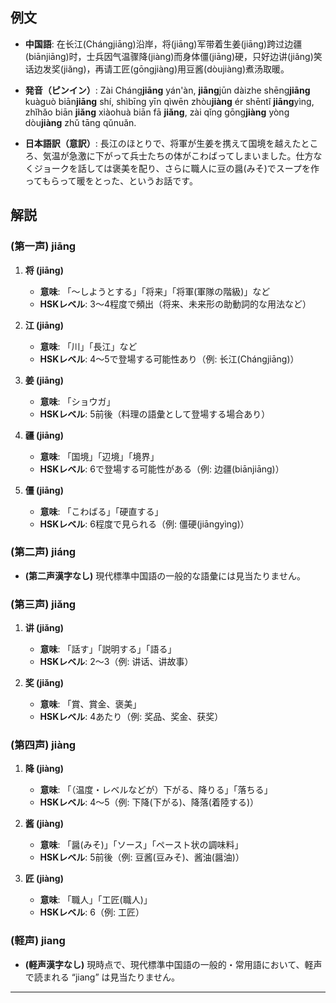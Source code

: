 ## 例文

* **中国語**:
  在长江(Chángjiāng)沿岸，将(jiāng)军带着生姜(jiāng)跨过边疆(biānjiāng)时，士兵因气温骤降(jiàng)而身体僵(jiāng)硬，只好边讲(jiǎng)笑话边发奖(jiǎng)，再请工匠(gōngjiàng)用豆酱(dòujiàng)煮汤取暖。

* **発音（ピンイン）**:
  Zài Cháng**jiāng** yán'àn, **jiāng**jūn dàizhe shēng**jiāng** kuàguò biān**jiāng** shí,
  shìbīng yīn qìwēn zhòu**jiàng** ér shēntǐ **jiāng**yìng,
  zhǐhǎo biān **jiǎng** xiàohuà biān fā **jiǎng**,
  zài qǐng gōng**jiàng** yòng dòu**jiàng** zhǔ tāng qǔnuǎn.

* **日本語訳（意訳）**:
  長江のほとりで、将軍が生姜を携えて国境を越えたところ、気温が急激に下がって兵士たちの体がこわばってしまいました。仕方なくジョークを話しては褒美を配り、さらに職人に豆の醤(みそ)でスープを作ってもらって暖をとった、というお話です。

## 解説

### (第一声) jiāng

1. **将 (jiāng)**
   - **意味**: 「〜しようとする」「将来」「将軍(軍隊の階級)」など
   - **HSKレベル**: 3〜4程度で頻出（将来、未来形の助動詞的な用法など）

2. **江 (jiāng)**
   - **意味**: 「川」「長江」など
   - **HSKレベル**: 4〜5で登場する可能性あり（例: 长江(Chángjiāng)）

3. **姜 (jiāng)**
   - **意味**: 「ショウガ」
   - **HSKレベル**: 5前後（料理の語彙として登場する場合あり）

4. **疆 (jiāng)**
   - **意味**: 「国境」「辺境」「境界」
   - **HSKレベル**: 6で登場する可能性がある（例: 边疆(biānjiāng)）

5. **僵 (jiāng)**
   - **意味**: 「こわばる」「硬直する」
   - **HSKレベル**: 6程度で見られる（例: 僵硬(jiāngyìng)）

### (第二声) jiáng

- **(第二声漢字なし)**
  現代標準中国語の一般的な語彙には見当たりません。

### (第三声) jiǎng

1. **讲 (jiǎng)**
   - **意味**: 「話す」「説明する」「語る」
   - **HSKレベル**: 2〜3（例: 讲话、讲故事）

2. **奖 (jiǎng)**
   - **意味**: 「賞、賞金、褒美」
   - **HSKレベル**: 4あたり（例: 奖品、奖金、获奖）

### (第四声) jiàng

1. **降 (jiàng)**
   - **意味**: 「（温度・レベルなどが）下がる、降りる」「落ちる」
   - **HSKレベル**: 4〜5（例: 下降(下がる)、降落(着陸する)）

2. **酱 (jiàng)**
   - **意味**: 「醤(みそ)」「ソース」「ペースト状の調味料」
   - **HSKレベル**: 5前後（例: 豆酱(豆みそ)、酱油(醤油)）

3. **匠 (jiàng)**
   - **意味**: 「職人」「工匠(職人)」
   - **HSKレベル**: 6（例: 工匠）

### (軽声) jiang

- **(軽声漢字なし)**
  現時点で、現代標準中国語の一般的・常用語において、軽声で読まれる “jiang” は見当たりません。

---

